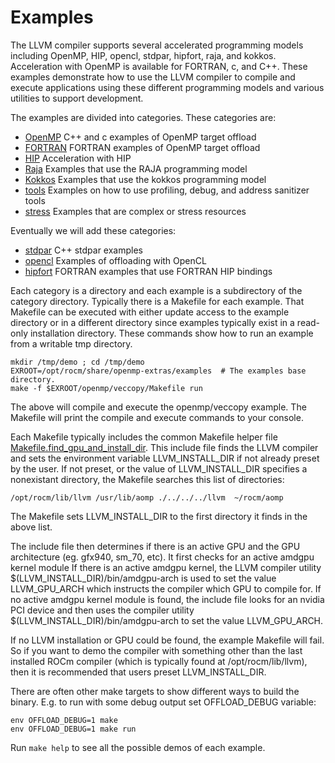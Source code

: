 Examples 
========

The LLVM compiler supports several accelerated programming models
including OpenMP, HIP, opencl, stdpar, hipfort, raja, and kokkos.
Acceleration with OpenMP is available for FORTRAN, c, and C++.
These examples demonstrate how to use the LLVM compiler to compile and execute
applications using these different programming models and various utilities to
support development.

The examples are divided into categories. These categories are:

- [OpenMP](openmp/README.md)  C++ and c examples of OpenMP target offload
- [FORTRAN](fortran)  FORTRAN examples of OpenMP target offload
- [HIP](hip/README.md)  Acceleration with HIP
- [Raja](raja/README.md)  Examples that use the RAJA programming model
- [Kokkos](kokkos)  Examples that use the kokkos programming model
- [tools](tools)  Examples on how to use profiling, debug, and address sanitizer tools
- [stress](stress)  Examples that are complex or stress resources

Eventually we will add these categories:

- [stdpar](stdpar)  C++ stdpar examples
- [opencl](opencl)  Examples of offloading with OpenCL
- [hipfort](hipfort)  FORTRAN examples that use FORTRAN HIP bindings

Each category is a directory and each example is a subdirectory of the category directory.
Typically there is a Makefile for each example. That Makefile can be executed with either update
access to the example directory or in a different directory since examples typically exist in a
read-only installation directory. These commands show how to run an example from
a writable tmp directory.
```
mkdir /tmp/demo ; cd /tmp/demo
EXROOT=/opt/rocm/share/openmp-extras/examples  # The examples base directory.
make -f $EXROOT/openmp/veccopy/Makefile run 
```
The above will compile and execute the openmp/veccopy example.
The Makefile will print the compile and execute commands to your console.

Each Makefile typically includes the common Makefile helper file
[Makefile.find_gpu_and_install_dir](Makefile.find_gpu_and_install_dir).
This include file finds the LLVM compiler and sets the environment 
variable LLVM_INSTALL_DIR if not already preset by the user. 
If not preset, or the value of LLVM_INSTALL_DIR specifies a nonexistant directory, 
the Makefile searches this list of directories:

```
/opt/rocm/lib/llvm /usr/lib/aomp ./../../../llvm  ~/rocm/aomp
```
The Makefile sets LLVM_INSTALL_DIR to the first directory it finds in the above list.

The include file then determines if there is an active GPU and
the GPU architecture (eg. gfx940, sm_70, etc).
It first checks for an active amdgpu kernel module
If there is an active amdgpu kernel, the LLVM compiler utility
\$(LLVM_INSTALL_DIR)/bin/amdgpu-arch is used to set 
the value LLVM_GPU_ARCH which instructs the compiler which GPU to compile for. 
If no active amdgpu kernel module is found, the include file looks for an nvidia PCI
device and then uses the compiler utility \$(LLVM_INSTALL_DIR)/bin/amdgpu-arch
to set the value LLVM_GPU_ARCH.

If no LLVM installation or GPU could be found, the example Makefile will fail.
So if you want to demo the compiler with something other than the last
installed ROCm compiler (which is typically found at /opt/rocm/lib/llvm),
then it is recommended that users preset LLVM_INSTALL_DIR.

There are often other make targets to show different ways to build the binary.
E.g. to run with some debug output set OFFLOAD_DEBUG variable:

```
env OFFLOAD_DEBUG=1 make
env OFFLOAD_DEBUG=1 make run
```

Run ```make help``` to see all the possible demos of each example. 
